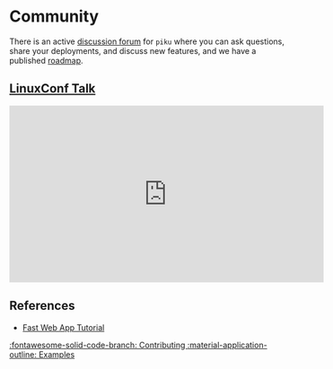 # Community

There is an active [discussion forum](https://github.com/piku/piku/discussions) for `piku` where you can ask questions, share your deployments, and discuss new features, and we have a published [roadmap](https://github.com/orgs/piku/projects/2).

## [LinuxConf Talk](https://www.youtube.com/watch?v=ec-GoDukHWk)

<iframe width="560" height="315" src="https://www.youtube.com/embed/ec-GoDukHWk?si=lfXqRJSjia8ZH7YM" title="YouTube video player" frameborder="0" allow="accelerometer; autoplay; clipboard-write; encrypted-media; gyroscope; picture-in-picture; web-share" referrerpolicy="strict-origin-when-cross-origin" allowfullscreen></iframe>

## References

* [Fast Web App Tutorial](https://github.com/piku/webapp-tutorial)

<p class="grid cards" markdown>
    <a href="contributing.md" class="card">
    :fontawesome-solid-code-branch: Contributing
    </a>
    <a href="examples.md" class="card">
    :material-application-outline: Examples
    </a>
</p>
